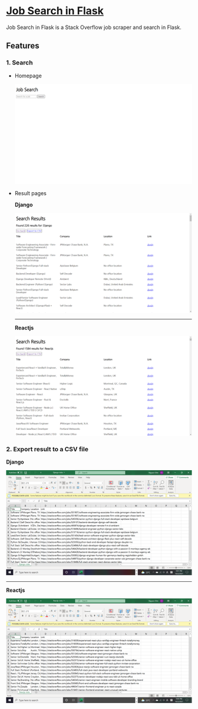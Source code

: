 # [Job Search in Flask](https://job-search-in-flask.herokuapp.com/)

Job Search in Flask is a Stack Overflow job scraper and search in Flask.

## Features

### 1. Search

- Homepage

  ![Homepage](https://github.com/nayeonshin/job-search-in-flask/blob/main/assets/home.png)

- Result pages

  **Django**

  ![Django result page](https://github.com/nayeonshin/job-search-in-flask/blob/main/assets/django-result.png)

  ---

  **Reactjs**

  ![Reactjs result](https://github.com/nayeonshin/job-search-in-flask/blob/main/assets/reactjs-result.png)

### 2. Export result to a CSV file

**Django**

![Django CSV](https://github.com/nayeonshin/job-search-in-flask/blob/main/assets/django-csv.png)

---

**Reactjs**

![Reactjs CSV](https://github.com/nayeonshin/job-search-in-flask/blob/main/assets/reactjs-csv.png)

